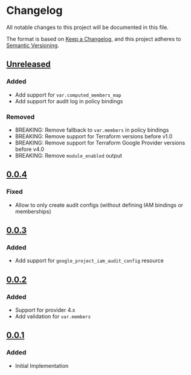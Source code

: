 # Changelog

All notable changes to this project will be documented in this file.

The format is based on [Keep a Changelog](https://keepachangelog.com/en/1.0.0/),
and this project adheres to [Semantic Versioning](https://semver.org/spec/v2.0.0.html).

## [Unreleased]

### Added

- Add support for `var.computed_members_map`
- Add support for audit log in policy bindings

### Removed

- BREAKING: Remove fallback to `var.members` in policy bindings
- BREAKING: Remove support for Terraform versions before v1.0
- BREAKING: Remove support for Terraform Google Provider versions before v4.0
- BREAKING: Remove `module_enabled` output

## [0.0.4]

### Fixed

- Allow to only create audit configs (without defining IAM bindings or memberships)

## [0.0.3]

### Added

- Add support for `google_project_iam_audit_config` resource

## [0.0.2]

### Added

- Support for provider 4.x
- Add validation for `var.members`

## [0.0.1]

### Added

- Initial Implementation

[unreleased]: https://github.com/mineiros-io/terraform-google-organization-iam/compare/v0.0.4...HEAD
[0.0.4]: https://github.com/mineiros-io/terraform-google-organization-iam/compare/v0.0.3...v0.0.4
[0.0.3]: https://github.com/mineiros-io/terraform-google-organization-iam/compare/v0.0.2...v0.0.3
[0.0.2]: https://github.com/mineiros-io/terraform-google-organization-iam/compare/v0.0.1...v0.0.2
[0.0.1]: https://github.com/mineiros-io/terraform-google-organization-iam/releases/tag/v0.0.1
